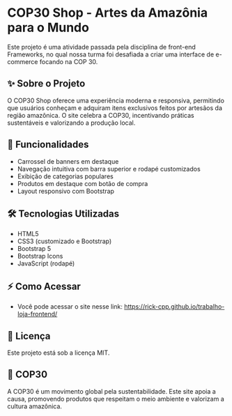 # COP30 Shop - Artes da Amazônia para o Mundo

Este projeto é uma atividade passada pela disciplina de front-end Frameworks, no qual nossa turma foi desafiada a criar uma interface de e-commerce focando na COP 30.

## ✨ Sobre o Projeto

O COP30 Shop oferece uma experiência moderna e responsiva, permitindo que usuários conheçam e adquiram itens exclusivos feitos por artesãos da região amazônica. O site celebra a COP30, incentivando práticas sustentáveis e valorizando a produção local.

## 🚀 Funcionalidades

- Carrossel de banners em destaque
- Navegação intuitiva com barra superior e rodapé customizados
- Exibição de categorias populares
- Produtos em destaque com botão de compra
- Layout responsivo com Bootstrap

## 🛠️ Tecnologias Utilizadas

- HTML5
- CSS3 (customizado e Bootstrap)
- Bootstrap 5
- Bootstrap Icons
- JavaScript (rodapé)

## ⚡ Como Acessar

- Você pode acessar o site nesse link: https://rick-cpp.github.io/trabalho-loja-frontend/

## 📄 Licença
Este projeto está sob a licença MIT.

## 🌱 COP30
A COP30 é um movimento global pela sustentabilidade. Este site apoia a causa, promovendo produtos que respeitam o meio ambiente e valorizam a cultura amazônica.